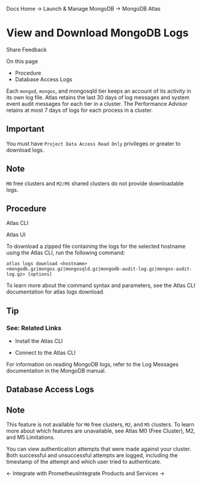 Docs Home → Launch & Manage MongoDB → MongoDB Atlas

# View and Download MongoDB Logs

Share Feedback

On this page

  * Procedure
  * Database Access Logs

Each `mongod`, `mongos`, and mongosqld tier keeps an account of its activity
in its own log file. Atlas retains the last 30 days of log messages and system
event audit messages for each tier in a cluster. The Performance Advisor
retains at most 7 days of logs for each process in a cluster.

## Important

You must have `Project Data Access Read Only` privileges or greater to
download logs.

## Note

`M0` free clusters and `M2/M5` shared clusters do not provide downloadable
logs.

## Procedure

Atlas CLI

Atlas UI

To download a zipped file containing the logs for the selected hostname using
the Atlas CLI, run the following command:

    
    
    atlas logs download <hostname> <mongodb.gz|mongos.gz|mongosqld.gz|mongodb-audit-log.gz|mongos-audit-log.gz> [options]  
      
  
To learn more about the command syntax and parameters, see the Atlas CLI
documentation for atlas logs download.

## Tip

### See: Related Links

  * Install the Atlas CLI

  * Connect to the Atlas CLI

For information on reading MongoDB logs, refer to the Log Messages
documentation in the MongoDB manual.

## Database Access Logs

## Note

This feature is not available for `M0` free clusters, `M2`, and `M5` clusters.
To learn more about which features are unavailable, see Atlas M0 (Free
Cluster), M2, and M5 Limitations.

You can view authentication attempts that were made against your cluster. Both
successful and unsuccessful attempts are logged, including the timestamp of
the attempt and which user tried to authenticate.

← Integrate with PrometheusIntegrate Products and Services →

